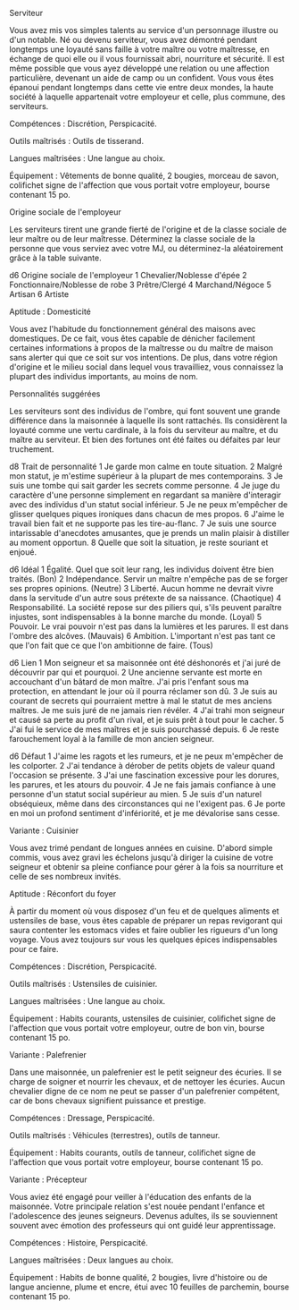 

Serviteur

Vous avez mis vos simples talents au service d'un personnage illustre ou d'un notable. Né ou devenu serviteur, vous avez démontré pendant longtemps une loyauté sans faille à votre maître ou votre maîtresse, en échange de quoi elle ou il vous fournissait abri, nourriture et sécurité. Il est même possible que vous ayez développé une relation ou une affection particulière, devenant un aide de camp ou un confident. Vous vous êtes épanoui pendant longtemps dans cette vie entre deux mondes, la haute société à laquelle appartenait votre employeur et celle, plus commune, des serviteurs.

Compétences : Discrétion, Perspicacité.

Outils maîtrisés : Outils de tisserand.

Langues maîtrisées : Une langue au choix.

Équipement : Vêtements de bonne qualité, 2 bougies, morceau de savon, colifichet signe de l'affection que vous portait votre employeur, bourse contenant 15 po.

Origine sociale de l'employeur

Les serviteurs tirent une grande fierté de l'origine et de la classe sociale de leur maître ou de leur maîtresse. Déterminez la classe sociale de la personne que vous serviez avec votre MJ, ou déterminez-la aléatoirement grâce à la table suivante.

d6 Origine sociale de l'employeur
1 Chevalier/Noblesse d'épée
2 Fonctionnaire/Noblesse de robe
3 Prêtre/Clergé
4 Marchand/Négoce
5 Artisan
6 Artiste

Aptitude : Domesticité

Vous avez l'habitude du fonctionnement général des maisons avec domestiques. De ce fait, vous êtes capable de dénicher facilement certaines informations à propos de la maîtresse ou du maître de maison sans alerter qui que ce soit sur vos intentions. De plus, dans votre région d'origine et le milieu social dans lequel vous travailliez, vous connaissez la plupart des individus importants, au moins de nom.

Personnalités suggérées

Les serviteurs sont des individus de l'ombre, qui font souvent une grande différence dans la maisonnée à laquelle ils sont rattachés. Ils considèrent la loyauté comme une vertu cardinale, à la fois du serviteur au maître, et du maître au serviteur. Et bien des fortunes ont été faites ou défaites par leur truchement.

d8 Trait de personnalité
1 Je garde mon calme en toute situation.
2 Malgré mon statut, je m'estime supérieur à la plupart de mes contemporains.
3 Je suis une tombe qui sait garder les secrets comme personne.
4 Je juge du caractère d'une personne simplement en regardant sa manière d'interagir avec des individus d'un statut social inférieur.
5 Je ne peux m'empêcher de glisser quelques piques ironiques dans chacun de mes propos.
6 J'aime le travail bien fait et ne supporte pas les tire-au-flanc.
7 Je suis une source intarissable d'anecdotes amusantes, que je prends un malin plaisir à distiller au moment opportun.
8 Quelle que soit la situation, je reste souriant et enjoué.

d6 Idéal
1 Égalité. Quel que soit leur rang, les individus doivent être bien traités. (Bon)
2 Indépendance. Servir un maître n'empêche pas de se forger ses propres opinions. (Neutre)
3 Liberté. Aucun homme ne devrait vivre dans la servitude d'un autre sous prétexte de sa naissance. (Chaotique)
4 Responsabilité. La société repose sur des piliers qui, s'ils peuvent paraître injustes, sont indispensables à la bonne marche du monde. (Loyal)
5 Pouvoir. Le vrai pouvoir n'est pas dans la lumières et les parures. Il est dans l'ombre des alcôves. (Mauvais)
6 Ambition. L'important n'est pas tant ce que l'on fait que ce que l'on ambitionne de faire. (Tous)

d6 Lien
1 Mon seigneur et sa maisonnée ont été déshonorés et j'ai juré de découvrir par qui et pourquoi.
2 Une ancienne servante est morte en accouchant d'un bâtard de mon maître. J'ai pris l'enfant sous ma protection, en attendant le jour où il pourra réclamer son dû.
3 Je suis au courant de secrets qui pourraient mettre à mal le statut de mes anciens maîtres. Je me suis juré de ne jamais rien révéler.
4 J'ai trahi mon seigneur et causé sa perte au profit d'un rival, et je suis prêt à tout pour le cacher.
5 J'ai fui le service de mes maîtres et je suis pourchassé depuis.
6 Je reste farouchement loyal à la famille de mon ancien seigneur.

d6 Défaut
1 J'aime les ragots et les rumeurs, et je ne peux m'empêcher de les colporter.
2 J'ai tendance à dérober de petits objets de valeur quand l'occasion se présente.
3 J'ai une fascination excessive pour les dorures, les parures, et les atours du pouvoir.
4 Je ne fais jamais confiance à une personne d'un statut social supérieur au mien.
5 Je suis d'un naturel obséquieux, même dans des circonstances qui ne l'exigent pas.
6 Je porte en moi un profond sentiment d'infériorité, et je me dévalorise sans cesse.

Variante : Cuisinier

Vous avez trimé pendant de longues années en cuisine. D'abord simple commis, vous avez gravi les échelons jusqu'à diriger la cuisine de votre seigneur et obtenir sa pleine confiance pour gérer à la fois sa nourriture et celle de ses nombreux invités.

Aptitude : Réconfort du foyer

À partir du moment où vous disposez d'un feu et de quelques aliments et ustensiles de base, vous êtes capable de préparer un repas revigorant qui saura contenter les estomacs vides et faire oublier les rigueurs d'un long voyage. Vous avez toujours sur vous les quelques épices indispensables pour ce faire.

Compétences : Discrétion, Perspicacité.

Outils maîtrisés : Ustensiles de cuisinier.

Langues maîtrisées : Une langue au choix.

Équipement : Habits courants, ustensiles de cuisinier, colifichet signe de l'affection que vous portait votre employeur, outre de bon vin, bourse contenant 15 po.

Variante : Palefrenier

Dans une maisonnée, un palefrenier est le petit seigneur des écuries. Il se charge de soigner et nourrir les chevaux, et de nettoyer les écuries. Aucun chevalier digne de ce nom ne peut se passer d'un palefrenier compétent, car de bons chevaux signifient puissance et prestige.

Compétences : Dressage, Perspicacité.

Outils maîtrisés : Véhicules (terrestres), outils de tanneur.

Équipement : Habits courants, outils de tanneur, colifichet signe de l'affection que vous portait votre employeur, bourse contenant 15 po.

Variante : Précepteur

Vous aviez été engagé pour veiller à l'éducation des enfants de la maisonnée. Votre principale relation s'est nouée pendant l'enfance et l'adolescence des jeunes seigneurs. Devenus adultes, ils se souviennent souvent avec émotion des professeurs qui ont guidé leur apprentissage.

Compétences : Histoire, Perspicacité.

Langues maîtrisées : Deux langues au choix.

Équipement : Habits de bonne qualité, 2 bougies, livre d'histoire ou de langue ancienne, plume et encre, étui avec 10 feuilles de parchemin, bourse contenant 15 po.

